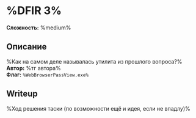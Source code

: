# %DFIR 3%
**Сложность:** %medium%
## Описание
%Как на самом деле называлась утилита из прошлого вопроса?%<br>
**Автор:** %тг автора%<br>
**Флаг:** `%WebBrowserPassView.exe%`<br>
## Writeup
%Ход решения таски (по возможности ещё и идея, если не впадлу)%
